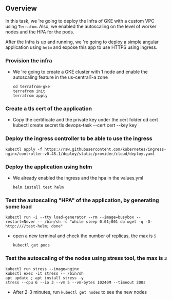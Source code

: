 ## Overview

  In this task, we 're going to deploy the Infra of GKE with a custom VPC using `Terrafom`. Also, we enabled the autoscaling on the level of worker nodes and the HPA for the pods.

  After the Infra is up and running, we 're going to deploy a simple angular application using `helm` and expose this app to use HTTPS using ingress.


  ### Provision the infra

  - We 're going to create a GKE cluster with 1 node and enable the autoscaling feature in the us-central1-a zone

        cd terrafrom-gke
        terrafrom init
        terrafrom apply


### Create a tls  cert of the application

  - Copy the certificate and the private key under the cert folder
        cd cert
        kubectl create secret tls  devops-task --cert cert --key key

### Deploy the ingress controller to be able to use the ingress

    kubectl apply -f https://raw.githubusercontent.com/kubernetes/ingress-nginx/controller-v0.48.1/deploy/static/provider/cloud/deploy.yaml
### Deploy the application using helm

- We already enabled the ingress and the hpa in the values.yml

      helm install test helm


### Test the autoscaling "HPA" of the application, by generating some load
    kubectl run -i --tty load-generator --rm --image=busybox --restart=Never -- /bin/sh -c "while sleep 0.01;001 do wget -q -O- http:////test-helm; done"

  - open a new terminal and check the number of replicas, the max is `5`

        kubectl get pods  


### Test the autoscaling  of the nodes using stress tool, the max is `3`
    kubectl run stress --image=nginx
    kubectl exec -it stress -- /bin/sh
    apt update ; apt install stress -y
    stress --cpu 6 --io 3 --vm 5 --vm-bytes 10240M --timeout 200s

  - After 2-3 minutes, run `kubectl get nodes` to see the new nodes
